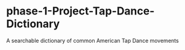 # phase-1-Project-Tap-Dance-Dictionary
A searchable dictionary of common American Tap Dance movements
